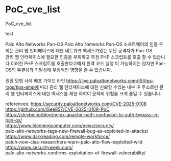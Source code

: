 # PoC_cve_list
PoC_cve_list

test

Palo Alto Networks Pan-OS
Palo Alto Networks Pan-OS 소프트웨어의 인증 우회는 관리 웹 인터페이스에 대한 네트워크 액세스가있는 무단 공격자가 Pan-OS  
관리 웹 인터페이스에 필요한 인증을 우회하고 특정 PHP 스크립트를 호출 할 수 있습니다.이러한 PHP 스크립트를 호출한다고해서 원격 코드 실행
이 가능하지는 않지만 Pan-OS의 무결성과 기밀성에 부정적인 영향을 줄 수 있습니다.

권장 모범 사례 배포 가이드 라인 https://live.paloaltonetworks.com/t5/tips-logs/tips-amp에 따라 관리 웹 인터페이스에 대한 신뢰할 수있는 
내부 IP 주소로만 관리 웹 인터페이스에 대한 액세스를 제한 하여이 문제의 위험을 크게 줄일 수 있습니다.

references:
https://security.paloaltonetworks.com/CVE-2025-0108 </br>
https://github.com/iSee857/CVE-2025-0108-PoC </br>
https://slcyber.io/blog/nginx-apache-path-confusion-to-auth-bypass-in-pan-os/ </br>
https://www.bleepingcomputer.com/news/security/ </br>
palo-alto-networks-tags-new-firewall-bug-as-exploited-in-attacks/</br>
https://www.darkreading.com/remote-workforce/</br>
patch-now-cisa-researchers-warn-palo-alto-flaw-exploited-wild</br>
https://www.securityweek.com/</br>
palo-alto-networks-confirms-exploitation-of-firewall-vulnerability/</br>